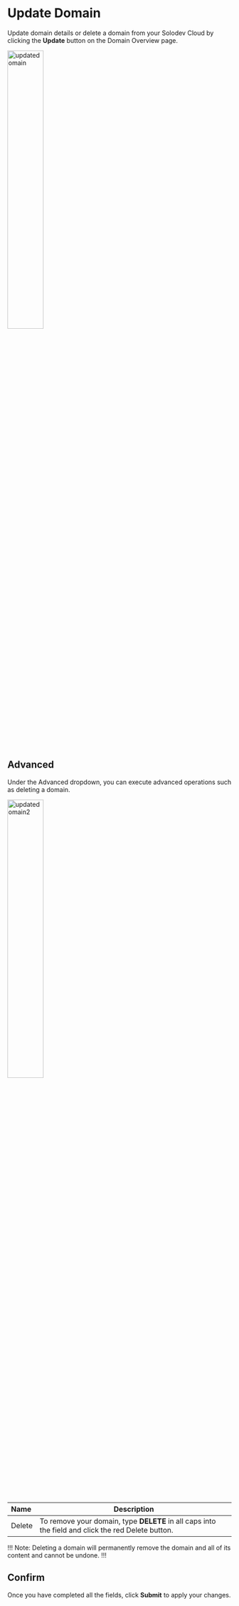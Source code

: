 # Update Domain

Update domain details or delete a domain from your Solodev Cloud by clicking the **Update** button on the Domain Overview page.

<img src="/static/images/updatedomain.jpg" alt="updatedomain" style="width: 40%; display: block"></a>

## Advanced

Under the Advanced dropdown, you can execute advanced operations such as deleting a domain. 

<img src="/static/images/updatedomain2.jpg" alt="updatedomain2" style="width: 40%; display: block"></a>

**Name** | **Description** 
:--- | ---
Delete | To remove your domain, type **DELETE** in all caps into the field and click the red Delete button.

!!! Note:
Deleting a domain will permanently remove the domain and all of its content and cannot be undone.
!!!

## Confirm

Once you have completed all the fields, click **Submit** to apply your changes.


